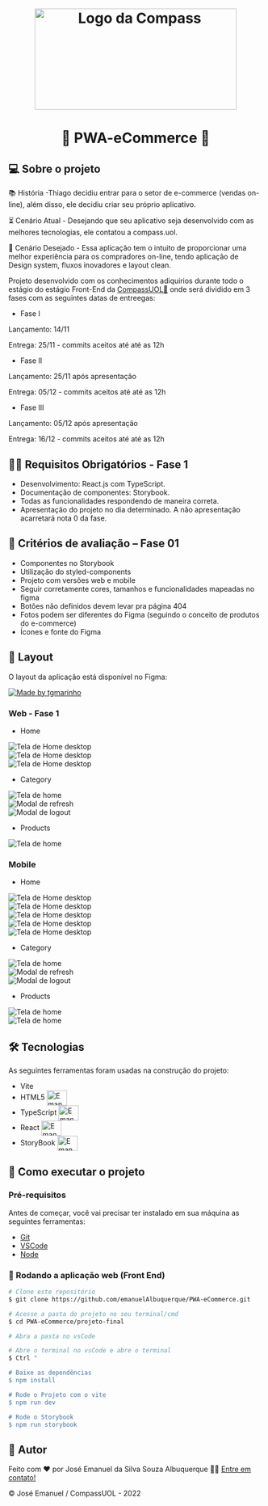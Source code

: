 <h1 align="center">
    <img alt="Logo da Compass" src="https://github.com/emanuelAlbuquerque/projeto-loginCompass/blob/main/src/assets/logo-compass-home.svg" height="200" width="400"/>
</h1>

<h1 align="center"> 
	 🚀 PWA-eCommerce 🚀
</h1>

## 💻 Sobre o projeto

📚 História -Thiago decidiu entrar para o setor de e-commerce (vendas on-line), além disso, ele decidiu criar seu próprio aplicativo. 

⏳ Cenário Atual - Desejando que seu aplicativo seja desenvolvido com as melhores tecnologias, ele contatou a compass.uol.⠀⠀⠀

🎥 Cenário Desejado - Essa aplicação tem o intuito de proporcionar uma melhor experiência para os compradores on-line, tendo aplicação de Design system, fluxos inovadores e layout clean.

Projeto desenvolvido com os conhecimentos adiquirios durante todo o estágio do estágio Front-End da [CompassUOL🧭](https://compass.uol/pt/home/?utm_source=google-ads&utm_medium=ppc&utm_campaign=compasso-uol-institucional&utm_term=compassuol) onde será dividido em 3 fases com as seguintes datas de entreegas: 

- Fase I
<div>
<p>
Lançamento: 14/11
</p>
<p>
Entrega: 25/11 -  commits aceitos até até as 12h
</p>
</div>

- Fase II
<div>
<p>
Lançamento: 25/11 após apresentação
</p>
<p>
Entrega: 05/12 -  commits aceitos até até as 12h
</p>
</div>

- Fase III
<div>
<p>
Lançamento: 05/12 após apresentação
</p>
<p>
Entrega: 16/12 -  commits aceitos até até as 12h
</p>
</div>


## 🧑‍💻 Requisitos Obrigatórios - Fase 1

- Desenvolvimento: React.js com TypeScript.
- Documentação de componentes: Storybook.
- Todas as funcionalidades respondendo de maneira correta.
- Apresentação do projeto no dia determinado. A não apresentação acarretará nota 0 da fase.

## 👀 Critérios de avaliação – Fase 01

- Componentes no Storybook
- Utilização do styled-components
- Projeto com versões web e mobile
- Seguir corretamente cores, tamanhos e funcionalidades mapeadas no figma
- Botões não definidos devem levar pra página 404
- Fotos podem ser diferentes do Figma (seguindo o conceito de produtos do e-commerce)
- Ícones e fonte do Figma


## 🎨 Layout

O layout da aplicação está disponível no Figma:

<a href="https://www.figma.com/file/mewf8i7Q83rQ134K9ZynXU/PWA-eCommerce-Theme-(Community)?node-id=184%3A0&t=KisYasTAQietYxPF-0">
  <img alt="Made by tgmarinho" src="https://img.shields.io/static/v1?label=Acessar layout&message=Figma&color=rgb(27, 75, 102)">
</a>

### Web - Fase 1

- Home
<p align="center" style="display: flex; align-items: flex-start; justify-content: center; flex-direction: column;">
  <img alt="Tela de Home desktop" src="https://github.com/emanuelAlbuquerque/PWA-eCommerce/blob/main/projeto-final/src/assets/img/imgsTelas/imgTelaHomeDesktop1.png">
  <img alt="Tela de Home desktop" src="https://github.com/emanuelAlbuquerque/PWA-eCommerce/blob/main/projeto-final/src/assets/img/imgsTelas/imgTelaHomeDesktop2.png">
  <img alt="Tela de Home desktop" src="https://github.com/emanuelAlbuquerque/PWA-eCommerce/blob/main/projeto-final/src/assets/img/imgsTelas/imgTelaHomeDesktop3.png">
</p>

- Category
<p align="center" style="display: flex; align-items: flex-start; justify-content: center; flex-direction: column;">
  <img alt="Tela de home" src="https://github.com/emanuelAlbuquerque/PWA-eCommerce/blob/main/projeto-final/src/assets/img/imgsTelas/imgTelaCategoryDeskTop1.png">
  <img alt="Modal de refresh" src="https://github.com/emanuelAlbuquerque/PWA-eCommerce/blob/main/projeto-final/src/assets/img/imgsTelas/imgTelaCategoryDeskTop2.png">
  <img alt="Modal de logout" src="https://github.com/emanuelAlbuquerque/PWA-eCommerce/blob/main/projeto-final/src/assets/img/imgsTelas/imgTelaCategoryDeskTop3.png">
</p>

- Products
<p align="center" style="display: flex; align-items: flex-start; justify-content: center; flex-direction: column;">
  <img alt="Tela de home" src="https://github.com/emanuelAlbuquerque/PWA-eCommerce/blob/main/projeto-final/src/assets/img/imgsTelas/imgTelaProductsDesktop1.png">
</p>


### Mobile

- Home
<p align="center" style="display: flex; align-items: flex-start; justify-content: center; flex-direction: column;">
  <img alt="Tela de Home desktop" src="https://github.com/emanuelAlbuquerque/PWA-eCommerce/blob/main/projeto-final/src/assets/img/imgsTelas/imgTelaHomeMobile1.png">
  <img alt="Tela de Home desktop" src="https://github.com/emanuelAlbuquerque/PWA-eCommerce/blob/main/projeto-final/src/assets/img/imgsTelas/imgTelaHomeMobile2.png">
  <img alt="Tela de Home desktop" src="https://github.com/emanuelAlbuquerque/PWA-eCommerce/blob/main/projeto-final/src/assets/img/imgsTelas/imgTelaHomeMobile3.png">
<img alt="Tela de Home desktop" src="https://github.com/emanuelAlbuquerque/PWA-eCommerce/blob/main/projeto-final/src/assets/img/imgsTelas/imgTelaHomeMobile4.png">
<img alt="Tela de Home desktop" src="https://github.com/emanuelAlbuquerque/PWA-eCommerce/blob/main/projeto-final/src/assets/img/imgsTelas/imgTelaHomeMobile5.png">
</p>

- Category
<p align="center" style="display: flex; align-items: flex-start; justify-content: center; flex-direction: column;">
  <img alt="Tela de home" src="https://github.com/emanuelAlbuquerque/PWA-eCommerce/blob/main/projeto-final/src/assets/img/imgsTelas/imgTelaCategoryMobile1.png">
  <img alt="Modal de refresh" src="https://github.com/emanuelAlbuquerque/PWA-eCommerce/blob/main/projeto-final/src/assets/img/imgsTelas/imgTelaCategoryMobile2.png">
  <img alt="Modal de logout" src="https://github.com/emanuelAlbuquerque/PWA-eCommerce/blob/main/projeto-final/src/assets/img/imgsTelas/imgTelaCategoryMobile2.png">
</p>

- Products
<p align="center" style="display: flex; align-items: flex-start; justify-content: center; flex-direction: column;">
  <img alt="Tela de home" src="https://github.com/emanuelAlbuquerque/PWA-eCommerce/blob/main/projeto-final/src/assets/img/imgsTelas/imgTelaProductsMobile1.png">
<img alt="Tela de home" src="https://github.com/emanuelAlbuquerque/PWA-eCommerce/blob/main/projeto-final/src/assets/img/imgsTelas/imgTelaProductsMobile2.png">
</p>

## 🛠 Tecnologias

As seguintes ferramentas foram usadas na construção do projeto:

- Vite
- HTML5 <img align="center" alt="Emanuel-HTML" height="30" width="40" src="https://raw.githubusercontent.com/devicons/devicon/master/icons/html5/html5-original.svg">
- TypeScript <img align="center" alt="Emanuel-HTML" height="30" width="40" src="https://cdn.jsdelivr.net/gh/devicons/devicon/icons/typescript/typescript-original.svg">
- React <img align="center" alt="Emanuel-HTML" height="30" width="40" src="https://cdn.jsdelivr.net/gh/devicons/devicon/icons/react/react-original.svg">
- StoryBook <img align="center" alt="Emanuel-HTML" height="30" width="40" src="https://cdn.jsdelivr.net/gh/devicons/devicon/icons/storybook/storybook-original.svg">

## 🚀 Como executar o projeto

### Pré-requisitos

Antes de começar, você vai precisar ter instalado em sua máquina as seguintes ferramentas:
- [Git](https://git-scm.com)
- [VSCode](https://code.visualstudio.com/)
- [Node](https://nodejs.org/en/)

### 🧭 Rodando a aplicação web (Front End)

```bash
# Clone este repositório
$ git clone https://github.com/emanuelAlbuquerque/PWA-eCommerce.git

# Acesse a pasta do projeto no seu terminal/cmd
$ cd PWA-eCommerce/projeto-final

# Abra a pasta no vsCode

# Abre o terminal no vsCode e abre o terminal
$ Ctrl "

# Baixe as dependências
$ npm install

# Rode o Projeto com o vite
$ npm run dev

# Rode o Storybook
$ npm run storybook

```


## 📝 Autor

Feito com ❤️ por José Emanuel da Silva Souza Albuquerque 👋🏽 [Entre em contato!](https://www.linkedin.com/in/emanuel-albuquerque-2abb5a232/)

©️ José Emanuel / CompassUOL - 2022

